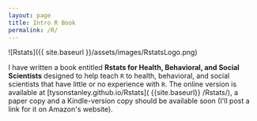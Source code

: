 ```yaml
---
layout: page
title: Intro R Book
permalink: /R/
---
```


![Rstats]({{ site.baseurl }}/assets/images/RstatsLogo.png)

I have written a book entitled **Rstats for Health, Behavioral, and Social Scientists** designed to help teach `R` to health, behavioral, and social scientists that have little or no experience with `R`. The online version is available at [tysonstanley.github.io/Rstats]( {{site.baseurl}} /Rstats/), a paper copy and a Kindle-version copy should be available soon (I'll post a link for it on Amazon's website).



